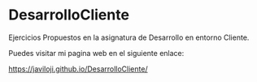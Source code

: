 # DesarrolloCliente
 
 Ejercicios Propuestos en la asignatura de Desarrollo en entorno Cliente.


Puedes visitar mi pagina web en el siguiente enlace:

https://javiloji.github.io/DesarrolloCliente/
